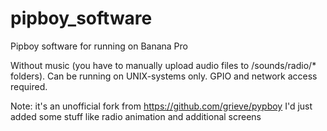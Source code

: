 # pipboy_software
Pipboy software for running on Banana Pro

Without music (you have to manually upload audio files to /sounds/radio/* folders). Can be running on UNIX-systems only. GPIO and network access required.

Note: it's an unofficial fork from https://github.com/grieve/pypboy
I'd just added some stuff like radio animation and additional screens
